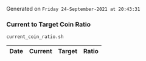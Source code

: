 Generated on `Friday 24-September-2021 at 20:43:31`

### Current to Target Coin Ratio
`current_coin_ratio.sh`

Date|Current|Target|Ratio
---|---|---|---
